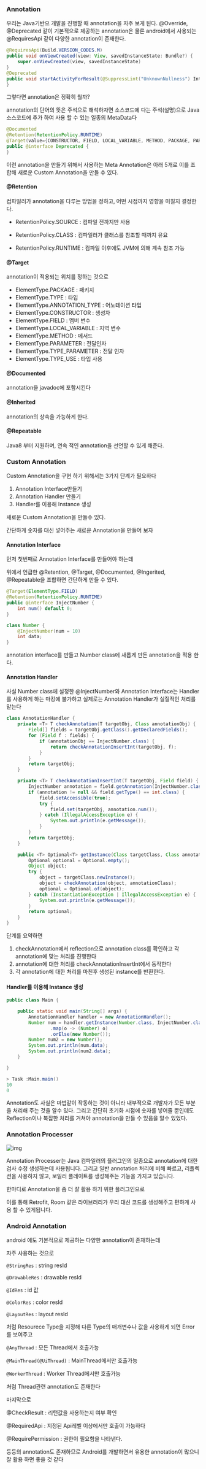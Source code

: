 ### Annotation 

우리는 Java기반으 개발을 진행할 때 annotation을 자주 보게 된다. @Override, @Deprecated 같이 기본적으로 제공하는 annotation은 물론 android에서 사용되는 @RequiresApi 같이 다양한 annotation이 존재한다. 

```java
@RequiresApi(Build.VERSION_CODES.M)
public void onViewCreated(view: View, savedInstanceState: Bundle?) {
    super.onViewCreated(view, savedInstanceState)
}
@Deprecated
public void startActivityForResult(@SuppressLint("UnknownNullness") Intent intent)
}
```

그렇다면 annotation은 정확히 뭘까? 

annotation의 단어의 뜻은 주석으로 해석하자면 소스코드에 다는 주석(설명)으로 Java 소스코드에 추가 하여 사용 할 수 있는 일종의 MetaData다 

```java
@Documented
@Retention(RetentionPolicy.RUNTIME)
@Target(value={CONSTRUCTOR, FIELD, LOCAL_VARIABLE, METHOD, PACKAGE, PARAMETER, TYPE})
public @interface Deprecated {
}
```

이런 annotation을 만들기 위해서 사용하는 Meta Annotation은 아래 5개로 이를 조합해 새로운 Custom Annotation을 만들 수 있다.

#### @Retention

컴파일러가 annotation을 다루는 방법을 정하고, 어떤 시점까지 영향을 미칠지 결정한다.

- RetentionPolicy.SOURCE : 컴파일 전까지만 사용

- RetentionPolicy.CLASS : 컴파일러가 클래스를 참조할 때까지 유요

- RetentionPolicy.RUNTIME : 컴파일 이후에도 JVM에 의해 계속 참조 가능

#### @Target

annotation이 적용되는 위치를 정하는 것으로

- ElementType.PACKAGE : 패키지
- ElementType.TYPE : 타입
- ElementType.ANNOTATION_TYPE : 어노테이션 타입
- ElementType.CONSTRUCTOR : 생성자
- ElementType.FIELD : 멤버 변수
- ElementType.LOCAL_VARIABLE : 지역 변수
- ElementType.METHOD : 메서드
- ElementType.PARAMETER : 전달인자 
- ElementType.TYPE_PARAMETER : 전달 인자
- ElementType.TYPE_USE : 타입 사용

#### @Documented

annotation을 javadoc에 포함시킨다

#### @Inherited 

annotation의 상속을 가능하게 한다.

#### @Repeatable

Java8 부터 지원하며, 연속 적인 annotation을 선언할 수 있게 해준다.



### Custom Annotation

Custom Annotation을 구현 하기 위해서는 3가지 단계가 필요하다

1. Annotation Interface만들기
2. Annotation Handler 만들기
3. Handler를 이용해 Instance 생성

새로운 Custom Annotation을 만들수 있다.

간단하게 숫자를 대신 넣어주는 새로운 Annotation을 만들어 보자  

#### Annotation Interface

먼저 첫번째로 Annotation Interface를 만들어야 하는데 

위에서 언급한 @Retention, @Target, @Documented, @Ingerited, @Repeatable을 조합하면 간단하게 만들 수 있다.

```java
@Target(ElementType.FIELD)
@Retention(RetentionPolicy.RUNTIME)
public @interface InjectNumber {
    int num() default 0;
}
```

```java
class Number {
    @InjectNumber(num = 10)
    int data;
}
```

annotation interface를 만들고 Number class에 새롭게 만든 annotation을 적용 한다.



#### Annotation Handler

사실 Number class에 설정한 @InjectNumber와 Annotation Interface는 Handler를 사용하게 하는 마킹에 불가하고 실제로는 Annotation Handler가 실질적인 처리를 맡는다

```java
class AnnotationHandler {
    private <T> T checkAnnotation(T targetObj, Class annotationObj) {
        Field[] fields = targetObj.getClass().getDeclaredFields();
        for (Field f : fields) {
            if (annotationObj == InjectNumber.class) {
                return checkAnnotationInsertInt(targetObj, f);
            }
        }
        return targetObj;
    }

    private <T> T checkAnnotationInsertInt(T targetObj, Field field) {
        InjectNumber annotation = field.getAnnotation(InjectNumber.class);
        if (annotation != null && field.getType() == int.class) {
            field.setAccessible(true);
            try {
                field.set(targetObj, annotation.num());
            } catch (IllegalAccessException e) {
                System.out.println(e.getMessage());
            }
        }
        return targetObj;
    }

    public <T> Optional<T> getInstance(Class targetClass, Class annotationClass) {
        Optional optional = Optional.empty();
        Object object;
        try {
            object = targetClass.newInstance();
            object = checkAnnotation(object, annotationClass);
            optional = Optional.of(object);
        } catch (InstantiationException | IllegalAccessException e) {
            System.out.println(e.getMessage());
        }
        return optional;
    }
}
```

단계를 요약하면 

1. checkAnnotation에서 reflection으로 annotation class를 확인하고 각 annotation에 맞는 처리를 진행한다
2. annotation에 대한 처리를 checkAnnotationInsertInt에서 동작한다 
3. 각 annotation에 대한 처리를 마친후 생성된 instance를 반환한다.



#### Handler를 이용해 Instance 생성

```java
public class Main {

    public static void main(String[] args) {
        AnnotationHandler handler = new AnnotationHandler();
        Number num = handler.getInstance(Number.class, InjectNumber.class)
                .map(o -> (Number) o)
                .orElse(new Number());
        Number num2 = new Number();
        System.out.println(num.data);
        System.out.println(num2.data);
    }

}

> Task :Main.main()
10
0
```

Annotation도 사실은 마법같이 작동하는 것이 아니라 내부적으로 개발자가 모든 부분을 처리해 주는 것을 알수 있다. 그리고 간단히 초기화 시점에 숫자를 넣어줄 뿐인데도 Reflection이나 복잡한 처리를 거쳐야 annotation을 만들 수 있음을 알수 있었다.



### Annotation Processer

![img](https://www.charlezz.com/wordpress/wp-content/uploads/2019/04/charles-2019-12-21-%EC%98%A4%ED%9B%84-4.57.09-1024x575.png)

Annotation Processer는 Java 컴파일러의 플러그인의 일종으로 annotation에 대한 검사 수정 생성하는데 사용됩니다. 그리고 일반 annotation 처리에 비해 빠르고, 리플렉션을 사용하지 않고, 보일러 플레이트를 생성해주는 기능을 가지고 있습니다.

한마디로 Annotation을 좀 더 잘 활용 하기 위한 플러그인으로

이를 통해 Retrofit, Room 같은 라이브러리가 우리 대신 코드를 생성해주고 편하게 사용 할 수 있게됩니다.



### Android Annotation

android 에도 기본적으로 제공하는 다양한 annotation이 존재하는데

자주 사용하는 것으로

`@StringRes` : string resId

`@DrawableRes` : drawable resId 

`@IdRes` : id 값

`@ColorRes` : color resId

`@LayoutRes` : layout resId

처럼 Resourece Type을 지정해 다른 Type의 매개변수나 값을 사용하게 되면 Error를 보여주고

`@AnyThread` : 모든 Thread에서 호출가능

`@MainThread(@UiThread)` : MainThread에서만 호출가능

`@WorkerThread` : Worker Thread에서만 호출가능

처럼 Thread관련 annotation도 존재한다

마지막으로

@CheckResult : 리턴값을 사용하는지 여부 확인

@RequiredApi : 지정된 Api레벨 이상에서만 호출이 가능하다

@RequirePermission : 권한이 필요함을 나타낸다.

등등의 annotation도 존재하므로 Android를 개발하면서 유용한 annotation이 많으니 잘 활용 하면 좋을 것 같다



